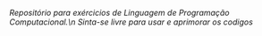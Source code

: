*Repositório para exércicios de Linguagem de Programação Computacional.\n*
_Sinta-se livre para usar e aprimorar os codigos_
